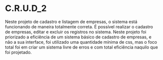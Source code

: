 # C.R.U.D_2
Neste projeto de cadastro e listagem de empresas, o sistema está funcionando de maneira totalmente correta. É possível realizar o cadastro de empresas, editar e excluir os registros no sistema. Neste projeto foi priorizado a eficiência de um sistema básico de cadastro de empresas, e não a sua interface, foi utilizado uma quantidade mínima de css, mas o foco total foi em criar um sistema livre de erros e com total eficiência naquilo que foi projetado.

